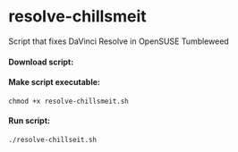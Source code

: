 # resolve-chillsmeit
Script that fixes DaVinci Resolve in OpenSUSE Tumbleweed

#### Download script:


#### Make script executable:
```
chmod +x resolve-chillsmeit.sh
```

#### Run script:
```
./resolve-chillseit.sh
```
